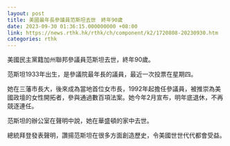 ```yaml
---
layout: post
title: 美國最年長參議員范斯坦去世　終年90歲
date: 2023-09-30 01:36:15.000000000 +08:00
link: https://news.rthk.hk/rthk/ch/component/k2/1720808-20230930.htm
categories: rthk
---
```


美國民主黨籍加州聯邦參議員范斯坦去世，終年90歲。

范斯坦1933年出生，是參議院最年長的議員，最近一次投票在星期四。

她在三藩市長大，後來成為當地首位女市長，1992年起擔任參議員，被推崇為美國政壇的女性開拓者，參與通過數百項法案。她今年2月宣布，明年底退休，不再競逐連任。

范斯坦的辦公室在聲明中說，她在華盛頓的家中去世。

總統拜登發表聲明，讚揚范斯坦在很多方面創造歷史，令美國世世代代都會受益。
